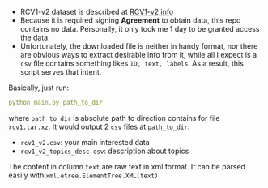 - RCV1-v2 dataset is described at [RCV1-v2 info](http://www.ai.mit.edu/projects/jmlr/papers/volume5/lewis04a/lyrl2004_rcv1v2_README.htm)
- Because it is required signing __Agreement__ to obtain data, this repo contains no data. Personally, it only took me 1 day to be granted access the data. 
- Unfortunately, the downloaded file is neither in handy format, nor there are obvious ways to extract desirable info from it, while all I expect is a `csv` file contains something likes `ID, text, labels`. As a result, this script serves that intent.

Basically, just run:
```yaml
python main.py path_to_dir
```

where `path_to_dir` is absolute path to direction contains for file `rcv1.tar.xz`. It would output 2 `csv` files at `path_to_dir`:
- `rcv1_v2.csv`: your main interested data
- `rcv1_v2_topics_desc.csv`: description about topics

The content in column `text` are raw text in xml format. It can be parsed easily with `xml.etree.ElementTree.XML(text)`
